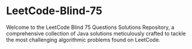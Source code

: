 # LeetCode-Blind-75
Welcome to the LeetCode Blind 75 Questions Solutions Repository, a comprehensive collection of Java solutions meticulously crafted to tackle the most challenging algorithmic problems found on LeetCode. 
